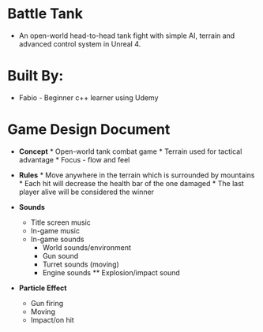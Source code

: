 # Battle Tank
* An open-world head-to-head tank fight with simple AI, terrain and advanced control system in Unreal 4.

# Built By:
* Fabio - Beginner c++ learner using Udemy

# Game Design Document
* **Concept**
      * Open-world tank combat game
      * Terrain used for tactical advantage
      * Focus - flow and feel
  
* **Rules**
      * Move anywhere in the terrain which is surrounded by mountains
      * Each hit will decrease the health bar of the one damaged
      * The last player alive will be considered the winner 
  
* **Sounds**
     * Title screen music
     * In-game music
     * In-game sounds
          * World sounds/environment
          * Gun sound
          * Turret sounds (moving)
          * Engine sounds
          ** Explosion/impact sound
  
* **Particle Effect**
     * Gun firing
     * Moving
     * Impact/on hit
